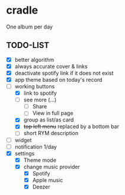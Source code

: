 # cradle

One album per day

## TODO-LIST
- [x] better algorithm
- [x] always accurate cover & links
- [x] deactivate spotify link if it does not exist
- [x] app theme based on today's record
- [ ] working buttons
  - [x] link to spotify
  - [ ] see more (...)
    - [ ] Share
    - [ ] View in full page
  - [x] group as list/as card
  - [x] ~~top left menu~~ replaced by a bottom bar
  - [ ] short RYM description
- [ ] widget
- [ ] notification 1/day
- [x] settings
  - [x] Theme mode
  - [x] change music provider
    - [x] Spotify
    - [x] Apple music
    - [x] Deezer
